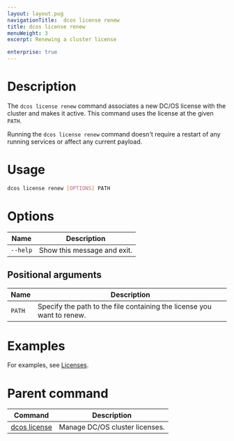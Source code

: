 ```yaml
---
layout: layout.pug
navigationTitle:  dcos license renew
title: dcos license renew
menuWeight: 3
excerpt: Renewing a cluster license

enterprise: true
---
```


# Description
The `dcos license renew` command associates a new DC/OS license with the cluster and makes it active. This command uses the license at the given `PATH`. 

Running the `dcos license renew` command doesn't require a restart of any running services or affect any current payload.

# Usage

```bash
dcos license renew [OPTIONS] PATH
```

# Options

| Name |  Description |
|---------|-------------|
| `--help`   |  Show this message and exit. |


## Positional arguments

| Name |  Description |
|--------|-------------|
| `PATH` | Specify the path to the file containing the license you want to renew. |



# Examples
For examples, see [Licenses](/1.14/administering-clusters/licenses/).

# Parent command

| Command | Description |
|---------|-------------|
| [dcos license](../../dcos-license/) | Manage DC/OS cluster licenses. |
